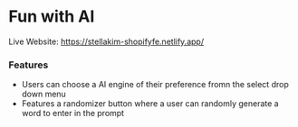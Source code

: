 # Fun with AI 

Live Website: https://stellakim-shopifyfe.netlify.app/

### Features
- Users can choose a AI engine of their preference fromn the select drop down menu
- Features a randomizer button where a user can randomly generate a word to enter in the prompt
